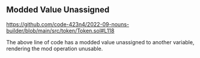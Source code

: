 ## Modded Value Unassigned
https://github.com/code-423n4/2022-09-nouns-builder/blob/main/src/token/Token.sol#L118

The above line of code has a modded value unassigned to another variable, rendering the mod operation unusable.

